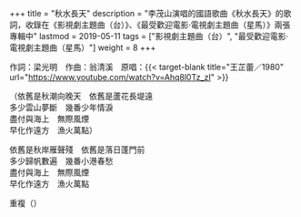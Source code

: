 +++
title = "秋水長天"
description = "李茂山演唱的國語歌曲《秋水長天》的歌詞，收錄在《影視劇主題曲（台）》、《最受歡迎電影‧電視劇主題曲（星馬）》兩張專輯中"
lastmod = 2019-05-11
tags = ["影視劇主題曲（台）",  "最受歡迎電影‧電視劇主題曲（星馬）"]
weight = 8
+++

作詞：梁光明　作曲：翁清溪　原唱：{{< target-blank title="王芷蕾／1980" url="https://www.youtube.com/watch?v=Ahq8l0Tz_zI" >}}

（依舊是秋潮向晚天　依舊是蘆花長堤遠  
多少雲山夢斷　幾番少年情淚  
盡付與海上　無際風煙  
早化作遠方　漁火萬點）  

依舊是秋岸雁聲殘　依舊是落日蓬門前  
多少歸帆數遍　幾番小港春愁  
盡付與海上　無際風煙  
早化作遠方　漁火萬點  

重複（）